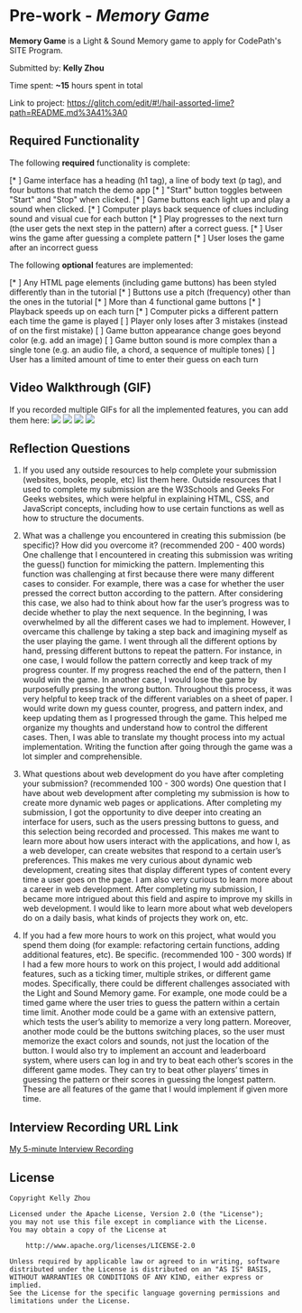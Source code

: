 # Pre-work - *Memory Game*

**Memory Game** is a Light & Sound Memory game to apply for CodePath's SITE Program. 

Submitted by: **Kelly Zhou**

Time spent: **~15** hours spent in total

Link to project: https://glitch.com/edit/#!/hail-assorted-lime?path=README.md%3A41%3A0

## Required Functionality

The following **required** functionality is complete:

[* ] Game interface has a heading (h1 tag), a line of body text (p tag), and four buttons that match the demo app
[* ] "Start" button toggles between "Start" and "Stop" when clicked. 
[* ] Game buttons each light up and play a sound when clicked. 
[* ] Computer plays back sequence of clues including sound and visual cue for each button
[* ] Play progresses to the next turn (the user gets the next step in the pattern) after a correct guess. 
[* ] User wins the game after guessing a complete pattern
[* ] User loses the game after an incorrect guess

The following **optional** features are implemented:

[* ] Any HTML page elements (including game buttons) has been styled differently than in the tutorial
[* ] Buttons use a pitch (frequency) other than the ones in the tutorial
[* ] More than 4 functional game buttons
[* ] Playback speeds up on each turn
[* ] Computer picks a different pattern each time the game is played
[  ] Player only loses after 3 mistakes (instead of on the first mistake)
[  ] Game button appearance change goes beyond color (e.g. add an image)
[  ] Game button sound is more complex than a single tone (e.g. an audio file, a chord, a sequence of multiple tones)
[  ] User has a limited amount of time to enter their guess on each turn

## Video Walkthrough (GIF)

If you recorded multiple GIFs for all the implemented features, you can add them here:
![](gif1-link-here)
![](gif2-link-here)
![](gif3-link-here)
![](gif4-link-here)

## Reflection Questions
1. If you used any outside resources to help complete your submission (websites, books, people, etc) list them here. 
Outside resources that I used to complete my submission are the W3Schools and Geeks For Geeks websites, which were helpful in explaining HTML, CSS, and JavaScript concepts, including how to use certain functions as well as how to structure the documents.

2. What was a challenge you encountered in creating this submission (be specific)? How did you overcome it? (recommended 200 - 400 words) 
One challenge that I encountered in creating this submission was writing the guess() function for mimicking the pattern. Implementing this function was challenging at first because there were many different cases to consider. For example, there was a case for whether the user pressed the correct button according to the pattern. After considering this case, we also had to think about how far the user’s progress was to decide whether to play the next sequence. In the beginning, I was overwhelmed by all the different cases we had to implement. However, I overcame this challenge by taking a step back and imagining myself as the user playing the game. I went through all the different options by hand, pressing different buttons to repeat the pattern. For instance, in one case, I would follow the pattern correctly and keep track of my progress counter. If my progress reached the end of the pattern, then I would win the game. In another case, I would lose the game by purposefully pressing the wrong button. Throughout this process, it was very helpful to keep track of the different variables on a sheet of paper.  I would write down my guess counter, progress, and pattern index, and keep updating them as I progressed through the game. This helped me organize my thoughts and understand how to control the different cases. Then, I was able to translate my thought process into my actual implementation. Writing the function after going through the game was a lot simpler and comprehensible.

3. What questions about web development do you have after completing your submission? (recommended 100 - 300 words) 
One question that I have about web development after completing my submission is how to create more dynamic web pages or applications. After completing my submission, I got the opportunity to dive deeper into creating an interface for users, such as the users pressing buttons to guess, and this selection being recorded and processed. This makes me want to learn more about how users interact with the applications, and how I, as a web developer, can create websites that respond to a certain user’s preferences. This makes me very curious about dynamic web development, creating sites that display different types of content every time a user goes on the page. I am also very curious to learn more about a career in web development. After completing my submission, I became more intrigued about this field and aspire to improve my skills in web development. I would like to learn more about what web developers do on a daily basis, what kinds of projects they work on, etc. 

4. If you had a few more hours to work on this project, what would you spend them doing (for example: refactoring certain functions, adding additional features, etc). Be specific. (recommended 100 - 300 words) 
If I had a few more hours to work on this project, I would add additional features, such as a ticking timer, multiple strikes, or different game modes. Specifically, there could be different challenges associated with the Light and Sound Memory game. For example, one mode could be a timed game where the user tries to guess the pattern within a certain time limit. Another mode could be a game with an extensive pattern, which tests the user’s ability to memorize a very long pattern. Moreover, another mode could be the buttons switching places, so the user must memorize the exact colors and sounds, not just the location of the button. I would also try to implement an account and leaderboard system, where users can log in and try to beat each other’s scores in the different game modes. They can try to beat other players’ times in guessing the pattern or their scores in guessing the longest pattern. These are all features of the game that I would implement if given more time.



## Interview Recording URL Link

[My 5-minute Interview Recording](your-link-here)


## License

    Copyright Kelly Zhou

    Licensed under the Apache License, Version 2.0 (the "License");
    you may not use this file except in compliance with the License.
    You may obtain a copy of the License at

        http://www.apache.org/licenses/LICENSE-2.0

    Unless required by applicable law or agreed to in writing, software
    distributed under the License is distributed on an "AS IS" BASIS,
    WITHOUT WARRANTIES OR CONDITIONS OF ANY KIND, either express or implied.
    See the License for the specific language governing permissions and
    limitations under the License.




 
